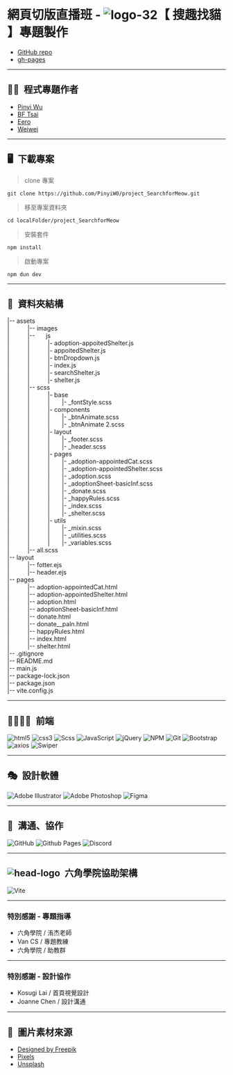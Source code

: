 # 網頁切版直播班 - ![logo-32](https://github.com/PinyiW0/project_SearchforMeow/assets/135148269/6d229cf2-29c5-4903-98e8-4ffb25e6a236)【 搜趣找貓 】專題製作

* [GitHub repo](https://github.com/PinyiW0/project_SearchforMeow)
* [gh-pages](https://pinyiw0.github.io/project_SearchforMeow/)

---

## 🕺💃&ensp;程式專題作者

  - [Pinyi Wu](https://github.com/PinyiW0)
  - [BF Tsai](https://github.com/bftsai)
  - [Eero](https://github.com/sksak75312)
  - [Weiwei](https://github.com/cieliscute)

---

## 🖥&ensp;下載專案
>clone 專案
```
git clone https://github.com/PinyiW0/project_SearchforMeow.git
```
>移至專案資料夾
```
cd localFolder/project_SearchforMeow
```
>安裝套件
```
npm install
```
>啟動專案
```
npm dun dev
```

---

## 📂&ensp;資料夾結構

|-- assets  
|&emsp;&emsp;&emsp;|-- images  
|&emsp;&emsp;&emsp;|-- &emsp;&ensp;js  
|&emsp;&emsp;&emsp;|&emsp;&emsp;&emsp;|- adoption-appoitedShelter.js  
|&emsp;&emsp;&emsp;|&emsp;&emsp;&emsp;|- appoitedShelter.js  
|&emsp;&emsp;&emsp;|&emsp;&emsp;&emsp;|- btnDropdown.js  
|&emsp;&emsp;&emsp;|&emsp;&emsp;&emsp;|- index.js   
|&emsp;&emsp;&emsp;|&emsp;&emsp;&emsp;|- searchShelter.js   
|&emsp;&emsp;&emsp;|&emsp;&emsp;&emsp;|- shelter.js     
|&emsp;&emsp;&emsp;|-- scss  
|&emsp;&emsp;&emsp;|&emsp;&emsp;&emsp;|- base  
|&emsp;&emsp;&emsp;|&emsp;&emsp;&emsp;|&emsp;&emsp;|- _fontStyle.scss  
|&emsp;&emsp;&emsp;|&emsp;&emsp;&emsp;|- components  
|&emsp;&emsp;&emsp;|&emsp;&emsp;&emsp;|&emsp;&emsp;|- _btnAnimate.scss  
|&emsp;&emsp;&emsp;|&emsp;&emsp;&emsp;|&emsp;&emsp;|- _btnAnimate 2.scss  
|&emsp;&emsp;&emsp;|&emsp;&emsp;&emsp;|- layout  
|&emsp;&emsp;&emsp;|&emsp;&emsp;&emsp;|&emsp;&emsp;|- _footer.scss  
|&emsp;&emsp;&emsp;|&emsp;&emsp;&emsp;|&emsp;&emsp;|- _header.scss  
|&emsp;&emsp;&emsp;|&emsp;&emsp;&emsp;|- pages  
|&emsp;&emsp;&emsp;|&emsp;&emsp;&emsp;|&emsp;&emsp;|- _adoption-appointedCat.scss  
|&emsp;&emsp;&emsp;|&emsp;&emsp;&emsp;|&emsp;&emsp;|- _adoption-appointedShelter.scss  
|&emsp;&emsp;&emsp;|&emsp;&emsp;&emsp;|&emsp;&emsp;|- _adoption.scss  
|&emsp;&emsp;&emsp;|&emsp;&emsp;&emsp;|&emsp;&emsp;|- _adoptionSheet-basicInf.scss  
|&emsp;&emsp;&emsp;|&emsp;&emsp;&emsp;|&emsp;&emsp;|- _donate.scss  
|&emsp;&emsp;&emsp;|&emsp;&emsp;&emsp;|&emsp;&emsp;|- _happyRules.scss  
|&emsp;&emsp;&emsp;|&emsp;&emsp;&emsp;|&emsp;&emsp;|- _index.scss  
|&emsp;&emsp;&emsp;|&emsp;&emsp;&emsp;|&emsp;&emsp;|- _shelter.scss  
|&emsp;&emsp;&emsp;|&emsp;&emsp;&emsp;|- utils  
|&emsp;&emsp;&emsp;|&emsp;&emsp;&emsp;|&emsp;&emsp;|- _mixin.scss  
|&emsp;&emsp;&emsp;|&emsp;&emsp;&emsp;|&emsp;&emsp;|- _utilities.scss  
|&emsp;&emsp;&emsp;|&emsp;&emsp;&emsp;|&emsp;&emsp;|- _variables.scss  
|&emsp;&emsp;&emsp;|-- all.scss  
|-- layout  
|&emsp;&emsp;&emsp;|-- fotter.ejs  
|&emsp;&emsp;&emsp;|-- header.ejs  
|-- pages  
|&emsp;&emsp;&emsp;|-- adoption-appointedCat.html  
|&emsp;&emsp;&emsp;|-- adoption-appointedShelter.html  
|&emsp;&emsp;&emsp;|-- adoption.html  
|&emsp;&emsp;&emsp;|-- adoptionSheet-basicInf.html  
|&emsp;&emsp;&emsp;|-- donate.html  
|&emsp;&emsp;&emsp;|-- donate__paln.html  
|&emsp;&emsp;&emsp;|-- happyRules.html  
|&emsp;&emsp;&emsp;|-- index.html  
|&emsp;&emsp;&emsp;|-- shelter.html  
|-- .gitignore  
|-- README.md  
|-- main.js  
|-- package-lock.json  
|-- package.json  
|-- vite.config.js  

---

##  🧑‍💻👩‍💻&ensp;前端
![html5](https://camo.githubusercontent.com/49fbb99f92674cc6825349b154b65aaf4064aec465d61e8e1f9fb99da3d922a1/68747470733a2f2f696d672e736869656c64732e696f2f62616467652f68746d6c352d2532334533344632362e7376673f7374796c653d666f722d7468652d6261646765266c6f676f3d68746d6c35266c6f676f436f6c6f723d7768697465)
![css3](https://camo.githubusercontent.com/e6b67b27998fca3bccf4c0ee479fc8f9de09d91f389cccfbe6cb1e29c10cfbd7/68747470733a2f2f696d672e736869656c64732e696f2f62616467652f637373332d2532333135373242362e7376673f7374796c653d666f722d7468652d6261646765266c6f676f3d63737333266c6f676f436f6c6f723d7768697465)
![Scss](https://img.shields.io/badge/sass-%23CC6699?style=for-the-badge&logo=sass&logoColor=white)
![JavaScript](https://img.shields.io/badge/javascript-%23323330.svg?style=for-the-badge&logo=javascript&logoColor=%23F7DF1E)
![jQuery](https://img.shields.io/badge/jquery-%230769AD.svg?style=for-the-badge&logo=jquery&logoColor=white)
![NPM](https://img.shields.io/badge/NPM-%23CB3837.svg?style=for-the-badge&logo=npm&logoColor=white)
![Git](https://img.shields.io/badge/git-%23F05033.svg?style=for-the-badge&logo=git&logoColor=white)
![Bootstrap](https://img.shields.io/badge/bootstrap-%238511FA.svg?style=for-the-badge&logo=bootstrap&logoColor=white)
![axios](https://img.shields.io/badge/Axios-%235A29E4?style=for-the-badge&logo=axios)
![Swiper](https://img.shields.io/badge/swiper-%236332F6?style=for-the-badge&logo=swiper&logoColor=white)

---

##  🎭&ensp;設計軟體
![Adobe Illustrator](https://img.shields.io/badge/adobe%20illustrator-%23310000?style=for-the-badge&logo=adobeillustrator)
![Adobe Photoshop](https://img.shields.io/badge/adobe%20photoshop-%23001D34?style=for-the-badge&logo=adobephotoshop)
![Figma](https://img.shields.io/badge/figma-%23F24E1E?style=for-the-badge&logo=figma&logoColor=white)

---

##  🤝&ensp;溝通、協作
![GitHub](https://img.shields.io/badge/github-%23121011.svg?style=for-the-badge&logo=github&logoColor=white)
![Github Pages](https://img.shields.io/badge/github%20pages-121013?style=for-the-badge&logo=github&logoColor=white)
![Discord](https://img.shields.io/badge/Discord-%235865F2.svg?style=for-the-badge&logo=discord&logoColor=white)

---

##  ![head-logo](https://github.com/PinyiW0/project_SearchforMeow/assets/135148269/d4a301f0-bf77-45a5-86d2-29456e9e019c)&ensp;六角學院協助架構  
![Vite](https://img.shields.io/badge/vite-%23646CFF.svg?style=for-the-badge&logo=vite&logoColor=white)

---

### 特別感謝 - 專題指導
  - 六角學院 / 洧杰老師
  - Van CS / 專題教練
  - 六角學院 / 助教群

---
    
### 特別感謝 - 設計協作
  - Kosugi Lai / 首頁視覺設計
  - Joanne Chen / 設計溝通

---

## 🌄&ensp;圖片素材來源
- [Designed by Freepik](www.freepik.com)
- [Pixels](https://www.pexels.com/zh-tw/)
- [Unsplash](https://unsplash.com/)
